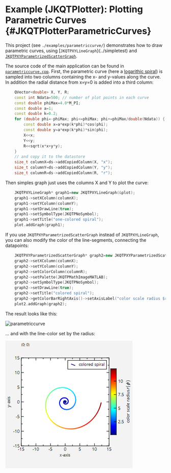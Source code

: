 # Example (JKQTPlotter): Plotting Parametric Curves {#JKQTPlotterParametricCurves}
This project (see `./examples/parametriccurve/`) demonstrates how to draw parametric curves, using [`JKQTPXYLineGraph`}(../simpletest) and [`JKQTPXYParametrizedScatterGraph`](https://github.com/jkriege2/JKQtPlotter/tree/master/examples/paramscatterplot). 

The source code of the main application can be found in  [`parametriccurve.cpp`](https://github.com/jkriege2/JKQtPlotter/tree/master/examples/parametriccurve/parametriccurve.cpp). First, the parametric curve (here a [logarithic spiral](https://en.wikipedia.org/wiki/Logarithmic_spiral)) is sampled into two columns containing the x- and y-values along the curve. In addition the radial distance from x=y=0 is added into a third column:
```.cpp
    QVector<double> X, Y, R;
    const int Ndata=500; // number of plot points in each curve
    const double phiMax=4.0*M_PI;
    const double a=1;
    const double k=0.2;
    for (double phi=-phiMax; phi<=phiMax; phi+=phiMax/double(Ndata)) {
        const double x=a*exp(k*phi)*cos(phi);
        const double y=a*exp(k*phi)*sin(phi);
        X<<x;
        Y<<y;
        R<<sqrt(x*x+y*y);
    }
    // and copy it to the datastore
    size_t columnX=ds->addCopiedColumn(X, "x");
    size_t columnY=ds->addCopiedColumn(Y, "y");
    size_t columnR=ds->addCopiedColumn(R, "r");
```


Then simples graph just uses the columns X and Y to plot the curve:
```.cpp
    JKQTPXYLineGraph* graph1=new JKQTPXYLineGraph(&plot);
    graph1->setXColumn(columnX);
    graph1->setYColumn(columnY);
    graph1->setDrawLine(true);
    graph1->setSymbolType(JKQTPNoSymbol);
    graph1->setTitle("one-colored spiral");
    plot.addGraph(graph1);
```
 
If you use `JKQTPXYParametrizedScatterGraph` instead of `JKQTPXYLineGraph`, you can also modify the color of the line-segments, connecting the datapoints:
```.cpp
    JKQTPXYParametrizedScatterGraph* graph2=new JKQTPXYParametrizedScatterGraph(&plot2);
    graph2->setXColumn(columnX);
    graph2->setYColumn(columnY);
    graph2->setColorColumn(columnR);
    graph2->setPalette(JKQTPMathImageMATLAB);
    graph2->setSymbolType(JKQTPNoSymbol);
    graph2->setDrawLine(true);
    graph2->setTitle("colored spiral");
    graph2->getColorBarRightAxis()->setAxisLabel("color scale radius $r(\\phi)$");
    plot2.addGraph(graph2);
```

The result looks like this:

![parametriccurve](https://raw.githubusercontent.com/jkriege2/JKQtPlotter/master/screenshots/parametriccurve1.png)

... and with the line-color set by the radius:

![parametriccurve](https://raw.githubusercontent.com/jkriege2/JKQtPlotter/master/screenshots/parametriccurve2.png)



